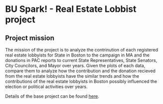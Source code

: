 # BU Spark! - Real Estate Lobbist project
 
## Project mission

The mission of the project is to analyze the contrinution of each registered real estate lobbyists for State in Boston to the campaign in MA and the donations in PAC reports to current State Representatives, State Senators, City Councilors, and Mayor over years. Given the plots of each data, compare them to analyze how the contribution and the donation recieved from the real estate lobbyists have the similar trends and how the contributions of the real estate lobbyists in Boston possibly influenced the election or political activities over years.

Details of the base project can be found [here](https://github.com/harrisonahn1129/Spark-Lobbist-project/blob/main/Base%20Project.ipynb).
